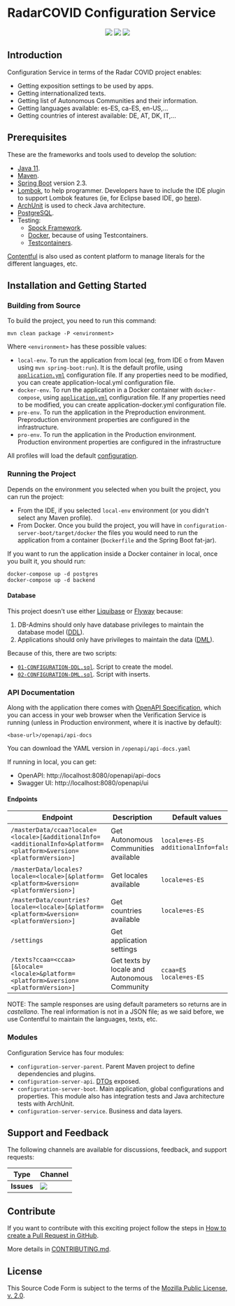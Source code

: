 # RadarCOVID Configuration Service

<p align="center">
    <a href="https://github.com/RadarCOVID/radar-covid-backend-configuration-server/commits/" title="Last Commit"><img src="https://img.shields.io/github/last-commit/RadarCOVID/radar-covid-backend-configuration-server?style=flat"></a>
    <a href="https://github.com/RadarCOVID/radar-covid-backend-configuration-server/issues" title="Open Issues"><img src="https://img.shields.io/github/issues/RadarCOVID/radar-covid-backend-configuration-server?style=flat"></a>
    <a href="https://github.com/RadarCOVID/radar-covid-backend-configuration-server/blob/master/LICENSE" title="License"><img src="https://img.shields.io/badge/License-MPL%202.0-brightgreen.svg?style=flat"></a>
</p>

## Introduction

Configuration Service in terms of the Radar COVID project enables:

- Getting exposition settings to be used by apps.
- Getting internationalized texts.
- Getting list of Autonomous Communities and their information.
- Getting languages available: es-ES, ca-ES, en-US,...
- Getting countries of interest available: DE, AT, DK, IT,...

## Prerequisites

These are the frameworks and tools used to develop the solution:

- [Java 11](https://openjdk.java.net/).
- [Maven](https://maven.apache.org/).
- [Spring Boot](https://spring.io/projects/spring-boot) version 2.3.
- [Lombok](https://projectlombok.org/), to help programmer. Developers have to include the IDE plugin to support Lombok features (ie, for Eclipse based IDE, go [here](https://projectlombok.org/setup/eclipse)).
- [ArchUnit](https://www.archunit.org/) is used to check Java architecture.
- [PostgreSQL](https://www.postgresql.org/).
- Testing:
    - [Spock Framework](http://spockframework.org/).
    - [Docker](https://www.docker.com/), because of using Testcontainers.
    - [Testcontainers](https://www.testcontainers.org/).

[Contentful](https://www.contentful.com/) is also used as content platform to manage literals for the different languages, etc.

## Installation and Getting Started

### Building from Source

To build the project, you need to run this command:

```shell
mvn clean package -P <environment>
```

Where `<environment>` has these possible values:

- `local-env`. To run the application from local (eg, from IDE o from Maven using `mvn spring-boot:run`). It is the default profile, using [`application.yml`](./configuration-server-boot/src/main/resources/application.yml) configuration file. If any properties need to be modified, you can create application-local.yml configuration file.
- `docker-env`. To run the application in a Docker container with `docker-compose`, using [`application.yml`](./configuration-server-boot/src/main/resources/application.yml) configuration file. If any properties need to be modified, you can create application-docker.yml configuration file.
- `pre-env`. To run the application in the Preproduction environment. Preproduction environment properties are configured in the infrastructure.
- `pro-env`. To run the application in the Production environment. Production environment properties are configured in the infrastructure

All profiles will load the default [configuration](./configuration-server-boot/src/main/resources/application.yml).

### Running the Project

Depends on the environment you selected when you built the project, you can run the project:

- From the IDE, if you selected `local-env` environment (or you didn't select any Maven profile).
- From Docker. Once you build the project, you will have in `configuration-server-boot/target/docker` the files you would need to run the application from a container (`Dockerfile` and the Spring Boot fat-jar).

If you want to run the application inside a Docker container in local, once you built it, you should run:

```shell
docker-compose up -d postgres
docker-compose up -d backend
```

#### Database

This project doesn't use either [Liquibase](https://www.liquibase.org/) or [Flyway](https://flywaydb.org/) because:

1. DB-Admins should only have database privileges to maintain the database model ([DDL](https://en.wikipedia.org/wiki/Data_definition_language)).
2. Applications should only have privileges to maintain the data ([DML](https://en.wikipedia.org/wiki/Data_manipulation_language)).

Because of this, there are two scripts:

- [`01-CONFIGURATION-DDL.sql`](./sql/01-CONFIGURATION-DDL.sql). Script to create the model.
- [`02-CONFIGURATION-DML.sql`](./sql/02-CONFIGURATION-DML.sql). Script with inserts.

### API Documentation

Along with the application there comes with [OpenAPI Specification](https://www.openapis.org/), which you can access in your web browser when the Verification Service is running (unless in Production environment, where it is inactive by default):

```shell
<base-url>/openapi/api-docs
```
You can download the YAML version in `/openapi/api-docs.yaml`

If running in local, you can get:
- OpenAPI: http://localhost:8080/openapi/api-docs
- Swagger UI: http://localhost:8080/openapi/ui 

#### Endpoints

| Endpoint | Description | Default values | Sample response |
| -------- | ----------- | -------------- | --------------- |
| `/masterData/ccaa?locale=<locale>[&additionalInfo=<additionalInfo>&platform=<platform>&version=<platformVersion>]` | Get Autonomous Communities available | `locale=es-ES`<br>`additionalInfo=false` | Response with `additionalInfo=true`:<br>[`response-masterData-ccaa-additionalInfo.json`](./responses/response-masterData-ccaa-additionalInfo.json) |
| `/masterData/locales?locale=<locale>[&platform=<platform>&version=<platformVersion>]` | Get locales available | `locale=es-ES` | [`response-masterData-locales.json`](./responses/response-masterData-locales.json) |
| `/masterData/countries?locale=<locale>[&platform=<platform>&version=<platformVersion>]` | Get countries available | `locale=es-ES` | [`response-masterData-countries.json`](./responses/response-masterData-countries.json) |
| `/settings` | Get application settings | | [`response-settings.json`](./responses/response-settings.json) |
| `/texts?ccaa=<ccaa>[&locale=<locale>&platform=<platform>&version=<platformVersion>]` | Get texts by locale and Autonomous Community | `ccaa=ES`<br>`locale=es-ES` | Response with default parameters.<br>[`response-texts.json`](./responses/response-texts.json)

NOTE: The sample responses are using default parameters so returns are in _castellano_. The real information is not in a JSON file; as we said before, we use Contentful to maintain the languages, texts, etc.

### Modules

Configuration Service has four modules:

- `configuration-server-parent`. Parent Maven project to define dependencies and plugins.
- `configuration-server-api`. [DTOs](https://en.wikipedia.org/wiki/Data_transfer_object) exposed.
- `configuration-server-boot`. Main application, global configurations and properties. This module also has integration tests and Java architecture tests with ArchUnit.
- `configuration-server-service`. Business and data layers.

## Support and Feedback

The following channels are available for discussions, feedback, and support requests:

| Type       | Channel                                                |
| ---------- | ------------------------------------------------------ |
| **Issues** | <a href="https://github.com/RadarCOVID/radar-covid-backend-configuration-server/issues" title="Open Issues"><img src="https://img.shields.io/github/issues/RadarCOVID/radar-covid-backend-configuration-server?style=flat"></a> |

## Contribute

If you want to contribute with this exciting project follow the steps in [How to create a Pull Request in GitHub](https://opensource.com/article/19/7/create-pull-request-github).

More details in [CONTRIBUTING.md](./CONTRIBUTING.md).

## License

This Source Code Form is subject to the terms of the [Mozilla Public License, v. 2.0](https://www.mozilla.org/en-US/MPL/2.0/).
